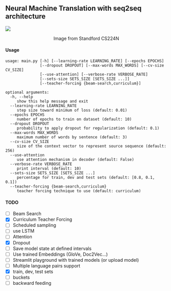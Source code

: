 ## Neural Machine Translation with seq2seq architecture

![](https://cdn-images-1.medium.com/max/1000/1*PFPSLEjIe152uR9UR59LDA.png)  

<p style="text-align: center">Image from Standford CS224N</p>

#### Usage

````shell script
usage: main.py [-h] [--learning-rate LEARNING_RATE] [--epochs EPOCHS]
               [--dropout DROPOUT] [--max-words MAX_WORDS] [--cv-size CV_SIZE]
               [--use-attention] [--verbose-rate VERBOSE_RATE]
               [--sets-size SETS_SIZE [SETS_SIZE ...]]
               [--teacher-forcing {beam-search,curriculum}]

optional arguments:
  -h, --help
     show this help message and exit
  --learning-rate LEARNING_RATE
     step size toward minimum of loss (default: 0.01)
  --epochs EPOCHS
     number of epochs to train on dataset (default: 10)
  --dropout DROPOUT
     probability to apply dropout for regularization (default: 0.1)
  --max-words MAX_WORDS
     maximum number of words by sentence (default: 3)
  --cv-size CV_SIZE
     size of the context vector to represent source sequence (default: 256)
  --use-attention
     use attention mechanism in decoder (default: False)
  --verbose-rate VERBOSE_RATE
     print interval (default: 10)
  --sets-size SETS_SIZE [SETS_SIZE ...]
     percentage for train, dev and test sets (default: [0.8, 0.1, 0.1])
  --teacher-forcing {beam-search,curriculum}
     teacher forcing technique to use (default: curriculum)

````

#### TODO
- [ ] Beam Search
- [X] Curriculum Teacher Forcing
- [ ] Scheduled sampling
- [ ] use LSTM
- [ ] Attention
- [X] Dropout
- [ ] Save model state at defined intervals
- [ ] Use trained Embeddings (GloVe, Doc2Vec...)
- [ ] Streamlit playground with trained models (or upload model)
- [ ] Multiple language pairs support
- [X] train, dev, test sets
- [ ] buckets
- [ ] backward feeding
